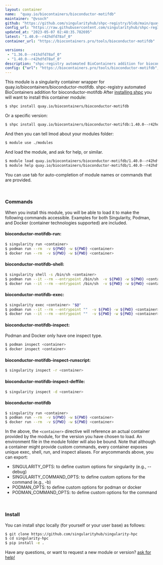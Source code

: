 ```yaml
---
layout: container
name:  "quay.io/biocontainers/bioconductor-motifdb"
maintainer: "@vsoch"
github: "https://github.com/singularityhub/shpc-registry/blob/main/quay.io/biocontainers/bioconductor-motifdb/container.yaml"
config_url: "https://raw.githubusercontent.com/singularityhub/shpc-registry/main/quay.io/biocontainers/bioconductor-motifdb/container.yaml"
updated_at: "2023-05-07 02:48:35.782695"
latest: "1.40.0--r42hdfd78af_0"
container_url: "https://biocontainers.pro/tools/bioconductor-motifdb"

versions:
 - "1.36.0--r41hdfd78af_0"
 - "1.40.0--r42hdfd78af_0"
description: "shpc-registry automated BioContainers addition for bioconductor-motifdb"
config: {"url": "https://biocontainers.pro/tools/bioconductor-motifdb", "maintainer": "@vsoch", "description": "shpc-registry automated BioContainers addition for bioconductor-motifdb", "latest": {"1.40.0--r42hdfd78af_0": "sha256:be6b55f5f6f8c366a2dc6c1d737191d7a5b5ca8e38c91d50090b87d6ed122814"}, "tags": {"1.36.0--r41hdfd78af_0": "sha256:7c9d826ea1844851c22f124b384ee8ea5e99e66b82d3084ee8f37fd5460ec978", "1.40.0--r42hdfd78af_0": "sha256:be6b55f5f6f8c366a2dc6c1d737191d7a5b5ca8e38c91d50090b87d6ed122814"}, "docker": "quay.io/biocontainers/bioconductor-motifdb"}
---
```


This module is a singularity container wrapper for quay.io/biocontainers/bioconductor-motifdb.
shpc-registry automated BioContainers addition for bioconductor-motifdb
After [installing shpc](#install) you will want to install this container module:


```bash
$ shpc install quay.io/biocontainers/bioconductor-motifdb
```

Or a specific version:

```bash
$ shpc install quay.io/biocontainers/bioconductor-motifdb:1.40.0--r42hdfd78af_0
```

And then you can tell lmod about your modules folder:

```bash
$ module use ./modules
```

And load the module, and ask for help, or similar.

```bash
$ module load quay.io/biocontainers/bioconductor-motifdb/1.40.0--r42hdfd78af_0
$ module help quay.io/biocontainers/bioconductor-motifdb/1.40.0--r42hdfd78af_0
```

You can use tab for auto-completion of module names or commands that are provided.

<br>

### Commands

When you install this module, you will be able to load it to make the following commands accessible.
Examples for both Singularity, Podman, and Docker (container technologies supported) are included.

#### bioconductor-motifdb-run:

```bash
$ singularity run <container>
$ podman run --rm  -v ${PWD} -w ${PWD} <container>
$ docker run --rm  -v ${PWD} -w ${PWD} <container>
```

#### bioconductor-motifdb-shell:

```bash
$ singularity shell -s /bin/sh <container>
$ podman run --it --rm --entrypoint /bin/sh  -v ${PWD} -w ${PWD} <container>
$ docker run --it --rm --entrypoint /bin/sh  -v ${PWD} -w ${PWD} <container>
```

#### bioconductor-motifdb-exec:

```bash
$ singularity exec <container> "$@"
$ podman run --it --rm --entrypoint ""  -v ${PWD} -w ${PWD} <container> "$@"
$ docker run --it --rm --entrypoint ""  -v ${PWD} -w ${PWD} <container> "$@"
```

#### bioconductor-motifdb-inspect:

Podman and Docker only have one inspect type.

```bash
$ podman inspect <container>
$ docker inspect <container>
```

#### bioconductor-motifdb-inspect-runscript:

```bash
$ singularity inspect -r <container>
```

#### bioconductor-motifdb-inspect-deffile:

```bash
$ singularity inspect -d <container>
```



#### bioconductor-motifdb

```bash
$ singularity run <container>
$ podman run --rm  -v ${PWD} -w ${PWD} <container>
$ docker run --rm  -v ${PWD} -w ${PWD} <container>
```


In the above, the `<container>` directive will reference an actual container provided
by the module, for the version you have chosen to load. An environment file in the
module folder will also be bound. Note that although a container
might provide custom commands, every container exposes unique exec, shell, run, and
inspect aliases. For anycommands above, you can export:

 - SINGULARITY_OPTS: to define custom options for singularity (e.g., --debug)
 - SINGULARITY_COMMAND_OPTS: to define custom options for the command (e.g., -b)
 - PODMAN_OPTS: to define custom options for podman or docker
 - PODMAN_COMMAND_OPTS: to define custom options for the command

<br>

### Install

You can install shpc locally (for yourself or your user base) as follows:

```bash
$ git clone https://github.com/singularityhub/singularity-hpc
$ cd singularity-hpc
$ pip install -e .
```

Have any questions, or want to request a new module or version? [ask for help!](https://github.com/singularityhub/singularity-hpc/issues)